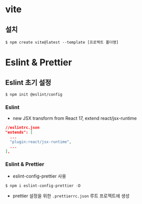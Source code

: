 # vite

## 설치

```shell
$ npm create vite@latest --template [프로젝트 폴더명]
```

# Eslint & Prettier

## Eslint 초기 설정

```shell
$ npm init @eslint/config
```

### Eslint

- new JSX transform from React 17, extend react/jsx-runtime

```json
//eslintrc.json
"extends": [
  ...
  "plugin:react/jsx-runtime",
  ...
],
```

### Eslint & Prettier

- eslint-config-prettier 사용

```shell
$ npm i eslint-config-prettier -D
```

- prettier 설정을 위한 `.prettierrc.json` 루트 프로젝트에 생성
